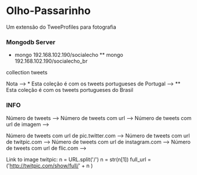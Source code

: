 Olho-Passarinho
===============

Um extensão do TweeProfiles para fotografia


### Mongodb Server ####

*  mongo 192.168.102.190/socialecho
** mongo 192.168.102.190/socialecho_br

collection tweets

Nota 	--> * Esta coleção é com os tweets portugueses de Portugal
		--> ** Esta coleção é com os tweets portugueses do Brasil


### INFO ####

Número de tweets --> 
Número de tweets com url --> 
Número de tweets com url de imagem --> 

Número de tweets com url de pic.twitter.com --> 
Número de tweets com url de twitpic.com --> 
Número de tweets com url de instagram.com --> 
Número de tweets com url de flic.com --> 



Link to image twitpic: 
	n = URL.split('/')
	n = str(n[1])
	full_url = ('http://twitpic.com/show/full/' + n )